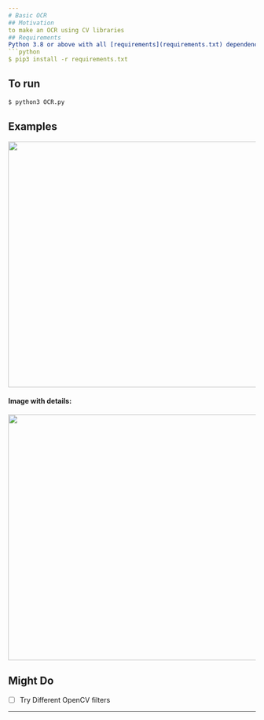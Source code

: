 ```yaml
---
# Basic OCR
## Motivation
to make an OCR using CV libraries
## Requirements
Python 3.8 or above with all [requirements](requirements.txt) dependencies installed. To install run:
```python
$ pip3 install -r requirements.txt
```
## To run
```python
$ python3 OCR.py
```
## Examples

<img src="https://user-images.githubusercontent.com/52780573/103092553-9d2e8680-461d-11eb-9afb-4db03bb91c18.png" data-canonical-src="" width="800" height="500" />

#### Image with details:

<img src="https://user-images.githubusercontent.com/52780573/103092579-b0d9ed00-461d-11eb-9d89-08a10ee80b49.png" data-canonical-src="" width="800" height="500" />

## Might Do
- [ ] Try Different OpenCV filters
---
```

